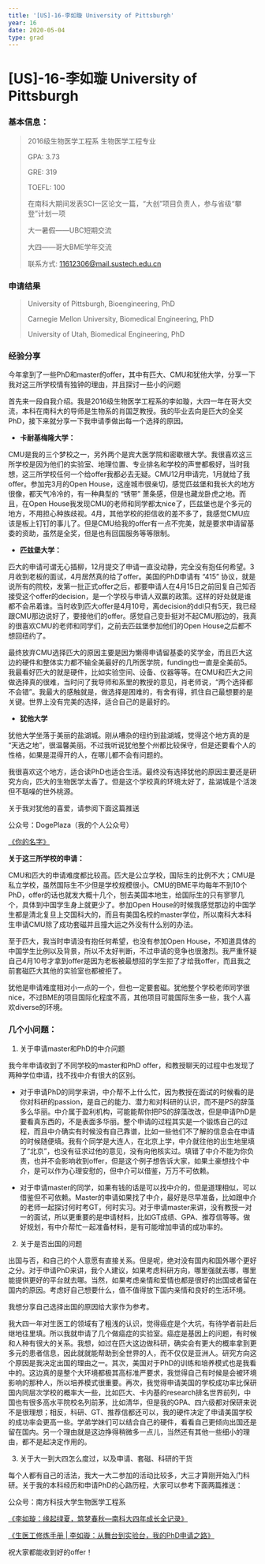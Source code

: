 ```yaml
---
title: '[US]-16-李如璇 University of Pittsburgh'
year: 16
date: 2020-05-04
type: grad
---
```


# [US]-16-李如璇 University of Pittsburgh

### 基本信息：

>2016级生物医学工程系 生物医学工程专业
>
>GPA: 3.73
>
>GRE: 319
>
>TOEFL: 100
>
>在南科大期间发表SCI一区论文一篇，“大创”项目负责人，参与省级“攀登”计划一项
>
>大一暑假——UBC短期交流
>
>大四——哥大BME学年交流
>
>联系方式: 11612306@mail.sustech.edu.cn

### 申请结果

> University of Pittsburgh, Bioengineering, PhD
>
> Carnegie Mellon University, Biomedical Engineering, PhD
>
> University of Utah, Biomedical Engineering, PhD

### 经验分享

今年拿到了一些PhD和master的offer，其中有匹大、CMU和犹他大学，分享一下我对这三所学校情有独钟的理由，并且探讨一些小的问题

首先来一段自我介绍。我是2016级生物医学工程系的李如璇，大四一年在哥大交流，本科在南科大的导师是生物系的肖国芝教授。我的毕业去向是匹大的全奖PhD，接下来就分享一下我申请季做出每一个选择的原因。 

* **卡耐基梅隆大学：**

CMU是我的三个梦校之一，另外两个是宾大医学院和密歇根大学。我很喜欢这三所学校是因为他们的实验室、地理位置、专业排名和学校的声誉都极好，当时我想，这三所学校任何一个给offer我都必去无疑。CMU12月申请完，1月就给了我offer。参加完3月的Open House，这座城市很亲切，感觉匹兹堡和我长大的地方很像，都天气冷冷的，有一种典型的 “锈带” 萧条感，但是也藏龙卧虎之地。而且，在Open House我发现CMU的老师和同学都太nice了，匹兹堡也是个多元的地方，不用担心种族歧视。4月，其他学校的拒信收的差不多了，我感觉CMU应该是板上钉钉的事儿了。但是CMU给我的offer有一点不完美，就是要求申请留基委的资助，虽然是全奖，但是也有回国服务等等限制。 

* **匹兹堡大学：**

匹大的申请可谓无心插柳，12月提交了申请一直没动静，完全没有抱任何希望。3月收到老板的面试，4月居然真的给了offer。美国的PhD申请有 “415” 协议，就是说所有的院校，发第一批正式offer之后，都要申请人在4月15日之前回复自己知否接受这个offer的decision，是一个学校与申请人双赢的政策。这样的好处就是谁都不会吊着谁。当时收到匹大offer是4月10号，离decision的ddl只有5天，我已经跟CMU那边说好了，要接他们的offer。感觉自己变卦挺对不起CMU那边的，我真的很喜欢CMU的老师和同学们，之前去匹兹堡参加他们的Open House之后都不想回纽约了。

最终放弃CMU选择匹大的原因主要是因为懒得申请留基委的奖学金，而且匹大这边的硬件和整体实力都不输全美最好的几所医学院，funding也一直是全美前5。我最看好匹大的就是硬件，比如实验空间、设备、仪器等等。在CMU和匹大之间做选择真的很难，当时问了我导师和系里的教授的意见，肖老师说，“两个选择都不会错”。我最大的感触就是，做选择是困难的，有舍有得，抓住自己最想要的是关键。世界上没有完美的选择，适合自己的是最好的。 

* **犹他大学**

犹他大学坐落于美丽的盐湖城。刚从嘈杂的纽约到盐湖城，觉得这个地方真的是 “天选之地”，很温馨美丽。不过我听说犹他整个州都比较保守，但是还要看个人的性格，如果是混得开的人，在哪儿都不会有问题的。

我很喜欢这个地方，适合读PhD也适合生活。最终没有选择犹他的原因主要还是研究方向，匹大的生物医学太香了。但是这个学校真的环境太好了，盐湖城是个活泼但不聒噪的世外桃源。

关于我对犹他的喜爱，请参阅下面这篇推送

公众号：DogePlaza（我的个人公众号）

[《你的名字》](https://mp.weixin.qq.com/s/lMtdGizw8CiQBfb0Jy0Znw)

 

**关于这三所学校的申请：**

CMU和匹大的申请难度都比较高。匹大是公立学校，国际生的比例不大；CMU是私立学校，虽然国际生不少但是学校规模很小。CMU的BME平均每年不到10个PhD，offer的话也就发大概十几个，刨去美国本地生，给国际生的只有寥寥几个，具体到中国学生身上就更少了。参加Open House的时候我感觉那边的中国学生都是清北复旦上交国科大的，而且有美国名校的master学位，所以南科大本科生申请CMU除了成功套磁并且撞大运之外没有什么别的办法。

至于匹大，我当时申请没有抱任何希望，也没有参加Open House，不知道具体的中国学生比例以及背景，所以不太好判断，不过申请的竞争也很激烈。我严重怀疑自己4月10号才拿到offer是因为老板被最想招的学生拒了才给我offer，而且我之前套磁匹大其他的实验室也都被拒了。

犹他是申请难度相对小一点的一个，但也一定要套磁。犹他整个学校老师同学很nice，不过BME的项目国际化程度不高，其他项目可能国际生多一些，我个人喜欢diverse的环境。

  

### 几个小问题：

1. 关于申请master和PhD的中介问题

我今年申请收到了不同学校的master和PhD offer，和教授聊天的过程中也发现了两种学位申请，找不找中介有很大的区别。

* 对于申请PhD的同学来讲，中介帮不上什么忙，因为教授在面试的时候看的是你对科研的passion，是自己的能力、潜力和对科研的认识，而不是PS的辞藻多么华丽。中介属于盈利机构，可能能帮你把PS的辞藻改改，但是申请PhD是要看真东西的，不是表面多华丽。整个申请的过程其实是一个锻炼自己的过程，而且中介确实有时候没有自己靠谱，比如一些他们不了解的信息会在申请的时候随便填。我有个同学是大连人，在北京上学，中介就往他的出生地里填了“北京”，也没有征求过他的意见，没有向他核实过。填错了中介不能为你负责，也并不会影响收到offer，但是这个例子想告诉大家，如果土豪想找个中介，是可以作为心理安慰的，但中介可以借鉴，万万不可依赖。

* 对于申请master的同学，如果有钱的话是可以找中介的，但是道理相似，可以借鉴但不可依赖。Master的申请如果找了中介，最好是尽早准备，比如跟中介的老师一起探讨何时考GT，何时实习。对于申请master来讲，没有教授一对一的面试，所以更重要的是申请材料，比如GT成绩、GPA、推荐信等等。做好规划，有中介帮忙一起准备材料，是有可能增加申请的成功率的。

2. 关于是否出国的问题

出国与否，和自己的个人意愿有直接关系。但是呢，绝对没有国内和国外哪个更好之分。对于申请PhD来讲，我个人建议，如果考虑科研方向，哪里强就去哪，哪里能提供更好的平台就去哪。当然，如果考虑亲情和爱情也都是很好的出国或者留在国内的原因。考虑好自己想要什么，值不值得放下国内亲情和良好的生活环境。

我想分享自己选择出国的原因给大家作为参考。

我大四一年对生医工的领域有了粗浅的认识，觉得癌症是个大坑，有待学者前赴后继地往里填。所以我就申请了几个做癌症的实验室。癌症是基因上的问题，有时候和人种有很大的关系。我想，如过在匹大这边做科研，确实会有更大的概率拿到更多元的患者信息，因此就就能帮助到全世界的人，而不仅仅是亚洲人。研究方向这个原因是我决定出国的理由之一。其次，美国对于PhD的训练和培养模式也是我看中的。这边真的是整个大环境都极其高标准严要求，我觉得自己有时候是会被环境影响的那种人，所以培养模式很重要。再次，我觉得申请美国的学校成功率比保研国内同层次学校的概率大一些，比如匹大、卡内基的research排名世界前列，中国也有很多高水平院校名列前茅，比如清华，但是我的GPA、四六级都对保研来说不是很理想；相反，科研、GT、推荐信都还可以，我的硬件决定了申请美国学校的成功率会更高一些。学弟学妹们可以结合自己的硬件，看看自己更倾向出国还是留在国内。另一个理由就是这边挣得稍微多一点儿，当然还有其他一些细小的理由，都不是起决定作用的。

3. 关于大一到大四怎么度过，以及申请、套磁、科研的干货

每个人都有自己的活法，我大一大二参加的活动比较多，大三才算刚开始入门科研。关于我的本科经历和申请PhD的心路历程，大家可以参考下面两篇推送：

公众号：南方科技大学生物医学工程系

[《李如璇：缘起绿夏，筑梦春秋—南科大四年成长全记录》](https://mp.weixin.qq.com/s/HOIdVfqcEOv63d-sP9pD4A)

[《生医工修炼手册 | 李如璇：从舞台到实验台，我的PhD申请之路》](https://mp.weixin.qq.com/s/s7impcRi3asRr88jGGgRgw)

祝大家都能收到好的offer！